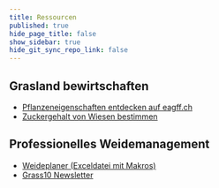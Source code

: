 ```yaml
---
title: Ressourcen
published: true
hide_page_title: false
show_sidebar: true
hide_git_sync_repo_link: false
---
```


## Grasland bewirtschaften
*   [Pflanzeneigenschaften entdecken auf eagff.ch](https://www.eagff.ch/wiesenpflanzen-kennen/graeser/einleitung/einleitung-uebersicht)
*   [Zuckergehalt von Wiesen bestimmen](https://www.agrarheute.com/pflanze/gruenland/knoblauchpresse-ins-gras-553913)


## Professionelles Weidemanagement
*  [Weideplaner (Exceldatei mit Makros)](https://www.eagff.ch/files/downloads/Weideplaner_AGFF.xlsm)
*  [Grass10 Newsletter](https://www.teagasc.ie/crops/grassland/grass10/grass10-newsletter/)